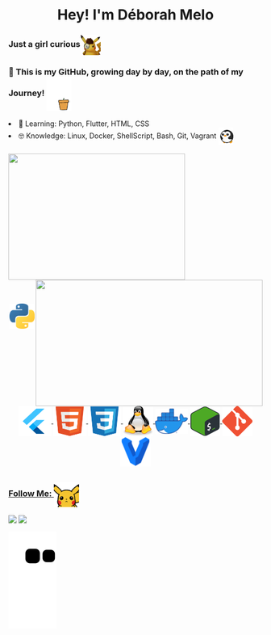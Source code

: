 
<h1 align="center">  Hey! I'm Déborah Melo</h1>
<h3> Just a girl curious<img align="center" src="https://github.com/dehmelo/dehmelo/blob/main/assets/detectivepikachu.png" width="40"></h3>
<h3>  🚀 This is my GitHub, growing day by day, on the path of my Journey! <img align="center" src="https://github.com/dehmelo/dehmelo/blob/main/assets/tree.gif" width="50"></h3>

<li> 🌱 Learning: Python, Flutter, HTML, CSS </li>
<li> 🤓 Knowledge: Linux, Docker, ShellScript, Bash, Git, Vagrant <img align="center" src="https://github.com/dehmelo/dehmelo/blob/main/assets/penguin-spin.gif" width="30"></li>

<div style="display: inline_block"><br>
  <a href="https://github.com/dehmelo">
    <img align="center" height="250px" width="350px" src = "https://github-readme-stats.vercel.app/api/top-langs/?username=dehmelo&langs_count=7&theme=midnight-purple" />
    <img align="right" height="250px" width="450px" src = "https://github-readme-stats.vercel.app/api?username=dehmelo&show_icons=true&theme=midnight-purple&include_all_commits=true&count_private=true" />
</div>

  ##
  
<div align="center"style="display: inline_block"><br>
  <img align="center" alt="Python" height="50" width="50" src="https://github.com/dehmelo/dehmelo/blob/main/assets/python.png">
  <img align="center" alt="Flutter" height="60" width="65" src="https://github.com/dehmelo/dehmelo/blob/main/assets/flutter.png">
  <img align="center" alt="HTML" height="60" width="65" src="https://github.com/dehmelo/dehmelo/blob/main/assets/HTML.svg">
  <img align="center" alt="CSS" height="60" width="65" src="https://github.com/dehmelo/dehmelo/blob/main/assets/CSS.svg">
  <img align="center" alt="Linux" height="60" width="60" src="https://github.com/dehmelo/dehmelo/blob/main/assets/tux.svg">
  <img align="center" alt="Docker" height="50" width="65" src="https://github.com/dehmelo/dehmelo/blob/main/assets/docker.png">
  <img align="center" alt="Bash-Shell" height="60" width="60" src="https://github.com/dehmelo/dehmelo/blob/main/assets/bash.png">
  <img align="center" alt="Git" height="60" width="60" src="https://github.com/dehmelo/dehmelo/blob/main/assets/Git.png">
  <img align="center" alt="Vagrant" height="60" width="60" src="https://github.com/dehmelo/dehmelo/blob/main/assets/vagrant.png">
</div>
  
  ##
  
<h3> Follow Me: <img align="center" src="https://github.com/dehmelo/dehmelo/blob/main/assets/pikachu-hi.gif" width="50"></h3>
<div>
<a href="https://www.youtube.com/channel/UCvuFK4EM9HqCH3pXzOxsy7w" target="_blank"><img src="https://img.shields.io/badge/YouTube-FF0000?style=for-the-badge&logo=youtube&logoColor=white" target="_blank"></a>
  <a href="https://www.instagram.com/crushlinux" target="_blank"><img src="https://img.shields.io/badge/-Instagram-%23E4405F?style=for-the-badge&logo=instagram&logoColor=white" target="_blank"></a>
   
  
![Snake animation](https://github.com/dehmelo/dehmelo/blob/output/github-contribution-grid-snake.svg)

  
